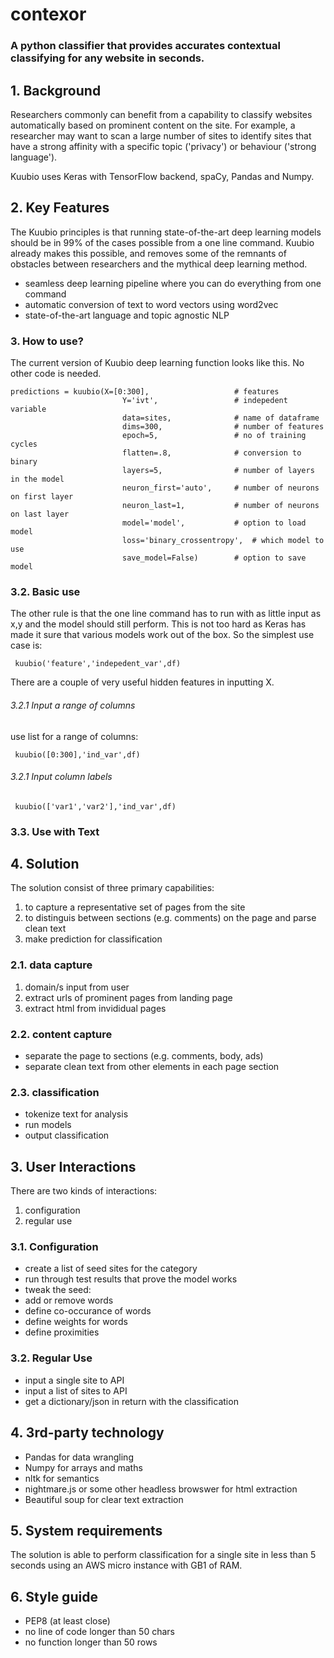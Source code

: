 # contexor

### A python classifier that provides accurates contextual classifying for any website in seconds. 

## 1. Background 

Researchers commonly can benefit from a capability to classify websites automatically based on prominent content on the site. For example, a researcher may want to scan a large number of sites to identify sites that have a strong affinity with a specific topic ('privacy') or behaviour ('strong language').

Kuubio uses Keras with TensorFlow backend, spaCy, Pandas and Numpy.

## 2. Key Features 

The Kuubio principles is that running state-of-the-art deep learning models should be in 99% of the cases possible from a one line command. Kuubio already makes this possible, and removes some of the remnants of obstacles between researchers and the mythical deep learning method. 

- seamless deep learning pipeline where you can do everything from one command
- automatic conversion of text to word vectors using word2vec 
- state-of-the-art language and topic agnostic NLP 

### 3. How to use? 

The current version of Kuubio deep learning function looks like this. No other code is needed.


    predictions = kuubio(X=[0:300],                   # features
                             Y='ivt',                 # indepedent variable
                             data=sites,              # name of dataframe
                             dims=300,                # number of features
                             epoch=5,                 # no of training cycles
                             flatten=.8,              # conversion to binary
                             layers=5,                # number of layers in the model
                             neuron_first='auto',     # number of neurons on first layer
                             neuron_last=1,           # number of neurons on last layer
                             model='model',           # option to load model
                             loss='binary_crossentropy',  # which model to use
                             save_model=False)        # option to save model


### 3.2. Basic use

The other rule is that the one line command has to run with as little input as x,y and the model should still perform. This is not too hard as Keras has made it sure that various models work out of the box. So the simplest use case is: 

     kuubio('feature','indepedent_var',df)
     
There are a couple of very useful hidden features in inputting X. 

###### 3.2.1 Input a range of columns 

use list for a range of columns: 

     kuubio([0:300],'ind_var',df)

###### 3.2.1 Input column labels

     kuubio(['var1','var2'],'ind_var',df)


### 3.3. Use with Text 

 
    
## 4. Solution 

The solution consist of three primary capabilities: 

1) to capture a representative set of pages from the site
2) to distinguis between sections (e.g. comments) on the page and parse clean text 
3) make prediction for classification 

### 2.1. data capture 

1) domain/s input from user
2) extract urls of prominent pages from landing page
3) extract html from invididual pages

### 2.2. content capture 

- separate the page to sections (e.g. comments, body, ads) 
- separate clean text from other elements in each page section 

### 2.3. classification 

- tokenize text for analysis
- run models 
- output classification 

## 3. User Interactions

There are two kinds of interactions: 

1) configuration
2) regular use 

### 3.1. Configuration 

- create a list of seed sites for the category
- run through test results that prove the model works
- tweak the seed:
 - add or remove words
 - define co-occurance of words
 - define weights for words
 - define proximities 

### 3.2. Regular Use

- input a single site to API
- input a list of sites to API
- get a dictionary/json in return with the classification 

## 4. 3rd-party technology

- Pandas for data wrangling
- Numpy for arrays and maths
- nltk for semantics 
- nightmare.js or some other headless browswer for html extraction
- Beautiful soup for clear text extraction

## 5. System requirements 

The solution is able to perform classification for a single site in less than 5 seconds using an AWS micro instance with GB1 of RAM. 

## 6. Style guide

- PEP8 (at least close)
- no line of code longer than 50 chars
- no function longer than 50 rows 
